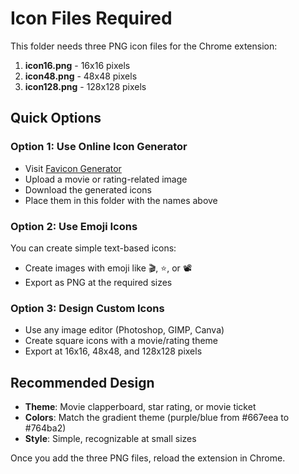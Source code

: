 # Icon Files Required

This folder needs three PNG icon files for the Chrome extension:

1. **icon16.png** - 16x16 pixels
2. **icon48.png** - 48x48 pixels  
3. **icon128.png** - 128x128 pixels

## Quick Options

### Option 1: Use Online Icon Generator
- Visit [Favicon Generator](https://www.favicon-generator.org/)
- Upload a movie or rating-related image
- Download the generated icons
- Place them in this folder with the names above

### Option 2: Use Emoji Icons
You can create simple text-based icons:
- Create images with emoji like 🎬, ⭐, or 📽️
- Export as PNG at the required sizes

### Option 3: Design Custom Icons
- Use any image editor (Photoshop, GIMP, Canva)
- Create square icons with a movie/rating theme
- Export at 16x16, 48x48, and 128x128 pixels

## Recommended Design
- **Theme**: Movie clapperboard, star rating, or movie ticket
- **Colors**: Match the gradient theme (purple/blue from #667eea to #764ba2)
- **Style**: Simple, recognizable at small sizes

Once you add the three PNG files, reload the extension in Chrome.

